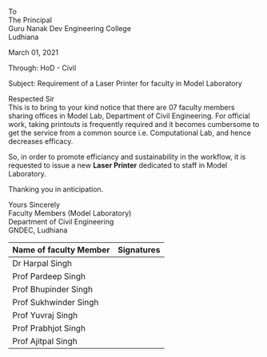 
To  
The Principal  
Guru Nanak Dev Engineering College  
Ludhiana  

March 01, 2021  

Through: HoD - Civil 

Subject: Requirement of a Laser Printer for faculty in Model Laboratory  

Respected Sir  
This is to bring to your kind notice that there are 07 faculty members sharing offices in 
Model Lab, Department of Civil Engineering. For official work, taking printouts is frequently required
and it becomes cumbersome to get the service from a common source i.e. Computational Lab, and hence 
decreases efficacy.  

So, in order to promote efficiancy and sustainability in the workflow, it is requested to issue a new **Laser Printer**
dedicated to staff in Model Laboratory.  

Thanking you in anticipation.  

Yours Sincerely  
Faculty Members (Model Laboratory)   
Department of Civil Engineering   
GNDEC, Ludhiana

| Name of faculty Member | Signatures |
| --- | --- |
| Dr Harpal Singh | |
| Prof Pardeep Singh | |
| Prof Bhupinder Singh | |
| Prof Sukhwinder Singh | |
| Prof Yuvraj Singh | |
| Prof Prabhjot Singh  | |
| Prof Ajitpal Singh | |
